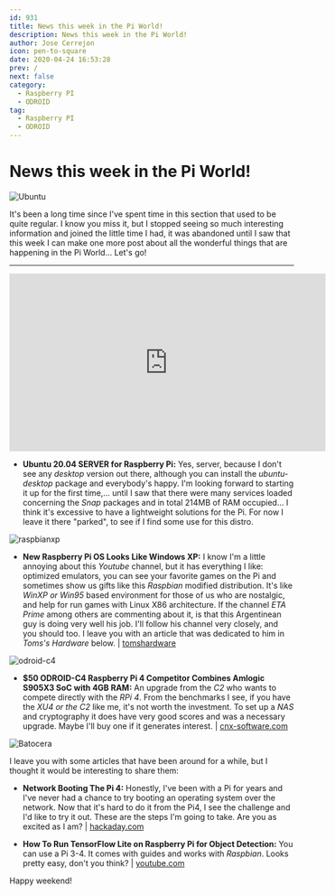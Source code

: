 ```yaml
---
id: 931
title: News this week in the Pi World!
description: News this week in the Pi World!
author: Jose Cerrejon
icon: pen-to-square
date: 2020-04-24 16:53:28
prev: /
next: false
category:
  - Raspberry PI
  - ODROID
tag:
  - Raspberry PI
  - ODROID
---
```


# News this week in the Pi World!

![Ubuntu](/images/2020/04/ubuntu-server.png)

It's been a long time since I've spent time in this section that used to be quite regular. I know you miss it, but I stopped seeing so much interesting information and joined the little time I had, it was abandoned until I saw that this week I can make one more post about all the wonderful things that are happening in the Pi World... Let's go!

- - -
<iframe width="560" height="315" src="https://www.youtube.com/embed/EaSoPD-XNew" frameborder="0" allow="accelerometer; autoplay; encrypted-media; gyroscope; picture-in-picture" allowfullscreen></iframe>

* **Ubuntu 20.04 SERVER for Raspberry Pi:** Yes, server, because I don't see any *desktop* version out there, although you can install the *ubuntu-desktop* package and everybody's happy. I'm looking forward to starting it up for the first time,... until I saw that there were many services loaded concerning the *Snap* packages and in total 214MB of RAM occupied... I think it's excessive to have a lightweight solutions for the Pi. For now I leave it there "parked", to see if I find some use for this distro.

![raspbianxp](/images/2020/04/raspbianxp.png)

* **New Raspberry Pi OS Looks Like Windows XP:** I know I'm a little annoying about this *Youtube* channel, but it has everything I like: optimized emulators, you can see your favorite games on the Pi and sometimes show us gifts like this *Raspbian* modified distribution. It's like *WinXP or Win95* based environment for those of us who are nostalgic, and help for run games with Linux X86 architecture. If the channel *ETA Prime* among others are commenting about it, is that this Argentinean guy is doing very well his job. I'll follow his channel very closely, and you should too. I leave you with an article that was dedicated to him in *Toms's Hardware* below. | [tomshardware](https://www.tomshardware.com/news/windows-raspberry-pi-xp-linux-raspbian-professional)

![odroid-c4](/images/2020/04/odroid-c4.jpg)

* **$50 ODROID-C4 Raspberry Pi 4 Competitor Combines Amlogic S905X3 SoC with 4GB RAM:** An upgrade from the *C2* who wants to compete directly with the *RPi 4*. From the benchmarks I see, if you have the *XU4 or the C2* like me, it's not worth the investment. To set up a *NAS* and cryptography it does have very good scores and was a necessary upgrade. Maybe I'll buy one if it generates interest. | [cnx-software.com](https://www.cnx-software.com/2020/04/23/50-odroid-c4-raspberry-pi-4-competitor-combines-amlogic-s905x3-soc-with-4gb-ram/)

![Batocera](/images/2020/04/batocera.jpg)

I leave you with some articles that have been around for a while, but I thought it would be interesting to share them:

* **Network Booting The Pi 4:** Honestly, I've been with a Pi for years and I've never had a chance to try booting an operating system over the network. Now that it's hard to do it from the Pi4, I see the challenge and I'd like to try it out. These are the steps I'm going to take. Are you as excited as I am? | [hackaday.com](https://hackaday.com/2019/11/11/network-booting-the-pi-4/)

* **How To Run TensorFlow Lite on Raspberry Pi for Object Detection:** You can use a Pi 3-4. It comes with guides and works with *Raspbian*. Looks pretty easy, don't you think? | [youtube.com](https://www.youtube.com/watch?v=aimSGOAUI8Y)



 

Happy weekend!